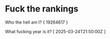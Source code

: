 # Fuck the rankings

Who the hell am I?
{ 19264617 }

What fucking year is it?
[ 2025-03-24T21:50:00Z ]
